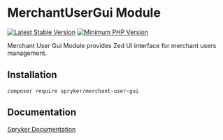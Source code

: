 # MerchantUserGui Module
[![Latest Stable Version](https://poser.pugx.org/spryker/merchant-user-gui/v/stable.svg)](https://packagist.org/packages/spryker/merchant-user-gui)
[![Minimum PHP Version](https://img.shields.io/badge/php-%3E%3D%208.1-8892BF.svg)](https://php.net/)

Merchant User Gui Module provides Zed UI interface for merchant users management.

## Installation

```
composer require spryker/merchant-user-gui
```

## Documentation

[Spryker Documentation](https://docs.spryker.com)
